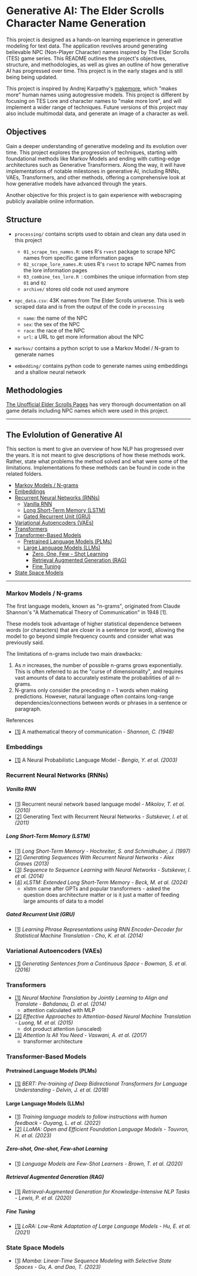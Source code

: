 # Generative AI: The Elder Scrolls Character Name Generation

This project is designed as a hands-on learning experience in generative modeling for text data. The application revolves around generating believable NPC (Non-Player Character) names inspired by The Elder Scrolls (TES) game series. This README outlines the project's objectives, structure, and methodologies, as well as gives an outline of how generative AI has progressed over time. This project is in the early stages and is still being being updated.

This project is inspired by Andrej Karpathy's [makemore](https://github.com/karpathy/makemore), which "makes more" human names using autogressive models. This project is different by focusing on TES Lore and character names to "make more lore", and will implement a wider range of techniques. Future versions of this project may also include multimodal data, and generate an image of a character as well.

## Objectives

Gain a deeper understanding of generative modeling and its evolution over time. This project explores the progression of techniques, starting with foundational methods like Markov Models and ending with cutting-edge architectures such as Generative Transformers. Along the way, it will have implementations of notable milestones in generative AI, including RNNs, VAEs, Transformers, and other methods, offering a comprehensive look at how generative models have advanced through the years.

Another objective for this project is to gain experience with webscraping publicly available online information.


## Structure

- `processing/` contains scripts used to obtain and clean any data used in this project
  - `01_scrape_tes_names.R`: uses R's `rvest` package to scrape NPC names from specific game information pages
  - `02_scrape_lore_names.R`: uses R's `rvest` to scrape NPC names from the lore information pages
  - `03_combine_tes_lore.R `: combines the unique information from step `01` and `02`
  - `archive/` stores old code not used anymore
 
- `npc_data.csv`: 43K names from The Elder Scrolls universe. This is web scraped data and is from the output of the code in `processing`
  - `name`: the name of the NPC
  - `sex`: the sex of the NPC
  - `race`: the race of the NPC
  - `url`: a URL to get more information about the NPC
 
- `markov/`  contains a python script to use a Markov Model / N-gram to generate names
- `embedding/` contains python code to generate names using embeddings and a shallow neural network


## Methodologies

[The Unofficial Elder Scrolls Pages](https://en.uesp.net/wiki/Main_Page) has very thorough documentation on all game details including NPC names which were used in this project.

---

## The Evlolution of Generative AI
This section is ment to give an overview of how NLP has progressed over the years. It is not meant to give descriptions of how these methods work. Rather, state what problems the method solved and what were some of the limitations. Implementations fo these methods can be found in code in the related folders.

- [Markov Models / N-grams](#markov-models--n-grams)
- [Embeddings](#embeddings)
- [Recurrent Neural Networks (RNNs)](#recurrent-neural-networks-rnns)
  - [Vanilla RNN](#vanilla-rnn)
  - [Long Short-Term Memory (LSTM)](#long-short-term-memory-lstm)
  - [Gated Recurrent Unit (GRU)](#gated-recurrent-unit-gru)
- [Variational Autoencoders (VAEs)](#variational-autoencoders-vaes)
- [Transformers](#transformers)
- [Transformer-Based Models](#transformer-based-models)
  - [Pretrained Language Models (PLMs)](#pretrained-language-models-plms)
  - [Large Language Models (LLMs)](#large-language-models-llms)
    - [Zero, One, Few - Shot Learning](#zero-shot-one-shot-few-shot-learning)
    - [Retrieval Augmented Generation (RAG)](#retrieval-augmented-generation-rag)
    - [Fine Tuning](#fine-tuning)
- [State Space Models](#state-space-models)

---

### Markov Models / N-grams

The first language models, known as "n-grams", originated from Claude Shannon's "A Mathematical Theory of Communication" in 1948 [1].

These models took advantage of higher statistical dependence between words (or characters) that are closer in a sentence (or word), allowing the model to go beyond simple frequency counts and consider what was previously said. 

The limitations of n-grams include two main drawbacks:

1. As $n$ increases, the number of possible n-grams grows exponentially. This is often referred to as the "curse of dimensionality", and requires vast amounts of data to accurately estimate the probabilities of all n-grams.
2. N-grams only consider the preceding $n−1$ words when making predictions. However, natural language often contains long-range dependencies/connections between words or phrases in a sentence or paragraph.


References

- [[1]](https://ieeexplore.ieee.org/stamp/stamp.jsp?tp=&arnumber=6773024) A mathematical theory of communication - *Shannon, C. (1948)* 

### Embeddings
- [[1]](https://www.jmlr.org/papers/volume3/bengio03a/bengio03a.pdf) A Neural Probabilistic Language Model - *Bengio, Y. et al. (2003)*
### Recurrent Neural Networks (RNNs)

##### Vanilla RNN
- [[1]](https://www.fit.vut.cz/research/group/speech/public/publi/2010/mikolov_interspeech2010_IS100722.pdf) Recurrent neural network based language model - *Mikolov, T. et al. (2010)* 
- [[2]](https://icml.cc/2011/papers/524_icmlpaper.pdf) Generating Text with Recurrent Neural Networks - *Sutskever, I. et al. (2011)* 

##### Long Short-Term Memory (LSTM)
- [[1]](https://www.bioinf.jku.at/publications/older/2604.pdf) *Long Short-Term Memory - Hochreiter, S. and Schmidhuber, J. (1997)*
- [[2]](https://arxiv.org/abs/1308.0850) *Generating Sequences With Recurrent Neural Networks - Alex Graves (2013)*
- [[3]](https://arxiv.org/abs/1409.3215) *Sequence to Sequence Learning with Neural Networks - Sutskever, I. et al. (2014)*
- [[4]](https://arxiv.org/abs/2405.04517) *xLSTM: Extended Long Short-Term Memory - Beck, M. et al. (2024)*
   - xlstm came after GPTs and popular transformers - asked the question does architecture matter or is it just a matter of feeding large amounts of data to a model
##### Gated Recurrent Unit (GRU)
- [[1]](https://arxiv.org/abs/1406.1078) *Learning Phrase Representations using RNN Encoder-Decoder for Statistical Machine Translation - Cho, K. et al. (2014)*
### Variational Autoencoders (VAEs)
- [[1]](https://arxiv.org/abs/1511.06349) *Generating Sentences from a Continuous Space - Bowman, S. et al. (2016)*
### Transformers
- [[1]](https://arxiv.org/abs/1409.0473)  *Neural Machine Translation by Jointly Learning to Align and Translate - Bahdanau, D. et al. (2014)*
    - attention calculated with MLP
- [[2]](https://arxiv.org/abs/1508.04025) *Effective Approaches to Attention-based Neural Machine Translation - Luong, M. et al.  (2015)*
    - dot product attention (unscaled)
- [[3]](https://arxiv.org/abs/1706.03762) *Attention Is All You Need - Vaswani, A. et al. (2017)*
    - transformer architecture 

### Transformer-Based Models

#### Pretrained Language Models (PLMs)
- [[1]](https://arxiv.org/abs/1810.04805)  *BERT: Pre-training of Deep Bidirectional Transformers for Language Understanding - Delvin, J. et al. (2018)*
#### Large Language Models (LLMs)
- [[1]](https://arxiv.org/abs/2203.02155)  *Training language models to follow instructions with human feedback - Ouyang, L. et al. (2022)*
- [[2]](https://arxiv.org/abs/2302.13971)  *LLaMA: Open and Efficient Foundation Language Models - Touvron, H. et al. (2023)*
##### Zero-shot, One-shot, Few-shot Learning
- [[1]](https://arxiv.org/abs/2005.14165) *Language Models are Few-Shot Learners - Brown, T. et al. (2020)*
##### Retrieval Augmented Generation (RAG)
- [[1]](https://arxiv.org/abs/2005.11401) *Retrieval-Augmented Generation for Knowledge-Intensive NLP Tasks - Lewis, P. et al. (2020)*
##### Fine Tuning
- [[1]](https://arxiv.org/abs/2106.09685) *LoRA: Low-Rank Adaptation of Large Language Models - Hu, E. et al. (2021)*


### State Space Models
- [[1]](https://arxiv.org/abs/2312.00752) *Mamba: Linear-Time Sequence Modeling with Selective State Spaces - Gu, A. and Dao, T. (2023)*
